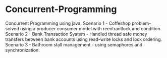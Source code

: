 # Concurrent-Programming
Concurrent Programming using java.
Scenario 1 - Coffeshop problem- solved using a producer consumer model with reentrantlock and condition.
Scenario 2 - Bank Transaction System - Handled thread safe money transfers between bank accounts using read-write locks and lock ordering.
Scenario 3 - Bathroom stall management - using semaphores and synchronization.
